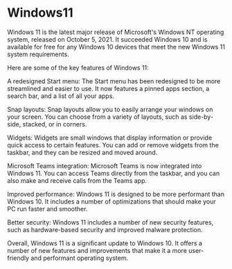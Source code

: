 # Windows11

Windows 11 is the latest major release of Microsoft's Windows NT operating system, released on October 5, 2021. It succeeded Windows 10 and is available for free for any Windows 10 devices that meet the new Windows 11 system requirements.

Here are some of the key features of Windows 11:

A redesigned Start menu: The Start menu has been redesigned to be more streamlined and easier to use. It now features a pinned apps section, a search bar, and a list of all your apps.

Snap layouts: Snap layouts allow you to easily arrange your windows on your screen. You can choose from a variety of layouts, such as side-by-side, stacked, or in corners.

Widgets: Widgets are small windows that display information or provide quick access to certain features. You can add or remove widgets from the taskbar, and they can be resized and moved around.

Microsoft Teams integration: Microsoft Teams is now integrated into Windows 11. You can access Teams directly from the taskbar, and you can also make and receive calls from the Teams app.

Improved performance: Windows 11 is designed to be more performant than Windows 10. It includes a number of optimizations that should make your PC run faster and smoother.

Better security: Windows 11 includes a number of new security features, such as hardware-based security and improved malware protection.

Overall, Windows 11 is a significant update to Windows 10. It offers a number of new features and improvements that make it a more user-friendly and performant operating system.



